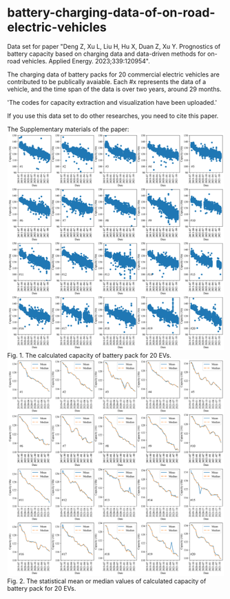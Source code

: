 # battery-charging-data-of-on-road-electric-vehicles
Data set for paper "Deng Z, Xu L, Liu H, Hu X, Duan Z, Xu Y. Prognostics of battery capacity based on charging data and data-driven methods for on-road vehicles. Applied Energy. 2023;339:120954".

The charging data of battery packs for 20 commercial electric vehicles are contributed to be publically avaiable. 
Each #x represents the data of a vehicle, and the time span of the data is over two years, around 29 months.

'The codes for capacity extraction and visualization have been uploaded.'

If you use this data set to do other researches, you need to cite this paper.

The Supplementary materials of the paper:
![image](/Fig1.png)
Fig. 1. The calculated capacity of battery pack for 20 EVs.
![image](/Fig2.png)
Fig. 2. The statistical mean or median values of calculated capacity of battery pack for 20 EVs.
